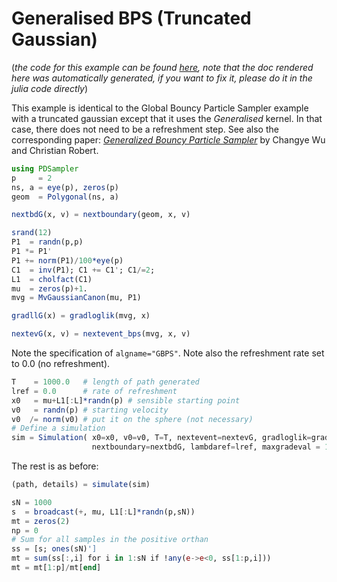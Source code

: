 # Generalised BPS (Truncated Gaussian)

(*the code for this example can be found [here](https://github.com/alan-turing-institute/PDSampler.jl/blob/master/test/ex_genbps.jl), note that the doc rendered here was automatically generated, if you want to fix it, please do it in the julia code directly*)


This example is identical to the Global Bouncy Particle Sampler example with
a truncated gaussian except that it uses the *Generalised* kernel. In
that case, there does not need to be a refreshment step.
See also the corresponding paper: [*Generalized Bouncy Particle Sampler*](https://arxiv.org/pdf/1706.04781.pdf) by Changye Wu and Christian
Robert.


```julia
using PDSampler
p     = 2
ns, a = eye(p), zeros(p)
geom  = Polygonal(ns, a)

nextbdG(x, v) = nextboundary(geom, x, v)

srand(12)
P1  = randn(p,p)
P1 *= P1'
P1 += norm(P1)/100*eye(p)
C1  = inv(P1); C1 += C1'; C1/=2;
L1  = cholfact(C1)
mu  = zeros(p)+1.
mvg = MvGaussianCanon(mu, P1)

gradllG(x) = gradloglik(mvg, x)

nextevG(x, v) = nextevent_bps(mvg, x, v)

```
Note the specification of `algname="GBPS"`. Note also the refreshment rate
set to 0.0 (no refreshment).

```julia
T    = 1000.0   # length of path generated
lref = 0.0      # rate of refreshment
x0   = mu+L1[:L]*randn(p) # sensible starting point
v0   = randn(p) # starting velocity
v0  /= norm(v0) # put it on the sphere (not necessary)
# Define a simulation
sim = Simulation( x0=x0, v0=v0, T=T, nextevent=nextevG, gradloglik=gradllG,
                  nextboundary=nextbdG, lambdaref=lref, maxgradeval = 10000,algname="GBPS")

```
The rest is as before:

```julia
(path, details) = simulate(sim)

sN = 1000
s  = broadcast(+, mu, L1[:L]*randn(p,sN))
mt = zeros(2)
np = 0
# Sum for all samples in the positive orthan
ss = [s; ones(sN)']
mt = sum(ss[:,i] for i in 1:sN if !any(e->e<0, ss[1:p,i]))
mt = mt[1:p]/mt[end]

